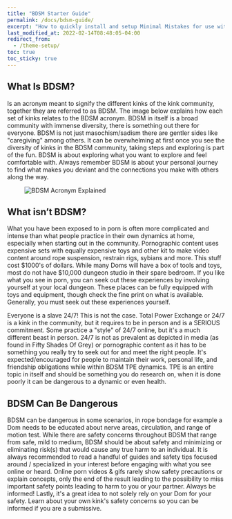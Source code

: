 ```yaml
---
title: "BDSM Starter Guide"
permalink: /docs/bdsm-guide/
excerpt: "How to quickly install and setup Minimal Mistakes for use with GitHub Pages."
last_modified_at: 2022-02-14T08:48:05-04:00
redirect_from:
  - /theme-setup/
toc: true
toc_sticky: true
---
```

## What Is BDSM?
Is an acronym meant to signify the different kinks of the kink community, together they are referred to as BDSM. The image below explains how each set of kinks relates to the BDSM acronym. BDSM in itself is a broad community with immense diversity, there is something out there for everyone. BDSM is not just masochism/sadism there are gentler sides like "caregiving" among others. It can be overwhelming at first once you see the diversity of kinks in the BDSM community, taking steps and exploring is part of the fun. BDSM is about exploring what you want to explore and feel comfortable with. Always remember BDSM is about your personal journey to find what makes you deviant and the connections you make with others along the way.

<figure>
  <img src="{{ '/assets/images/doc-BDSM-acronym.png' | relative_url }}" alt="BDSM Acronym Explained">
</figure>

## What isn’t BDSM?
What you have been exposed to in porn is often more complicated and intense than what people practice in their own dynamics at home, especially when starting out in the community. Pornographic content uses expensive sets with equally expensive toys and other kit to make video content around rope suspension, restrain rigs, sybians and more. This stuff cost $1000's of dollars. While many Doms will have a box of tools and toys, most do not have $10,000 dungeon studio in their spare bedroom. If you like what you see in porn, you can seek out these experiences by involving yourself at your local dungeon. These places can be fully equipped with toys and equipment, though check the fine print on what is available. Generally, you must seek out these experiences yourself. 

Everyone is a slave 24/7! This is not the case. Total Power Exchange or 24/7 is a kink in the community, but it requires to be in person and is a SERIOUS commitment. Some practice a "style" of 24/7 online, but it's a much different beast in person. 24/7 is not as prevalent as depicted in media (as found in Fifty Shades Of Grey) or pornographic content as it has to be something you really try to seek out for and meet the right people. It's expected/encouraged for people to maintain their work, personal life, and friendship obligations while within BDSM TPE dynamics. TPE is an entire topic in itself and should be something you do research on, when it is done poorly it can be dangerous to a dynamic or even health.

## BDSM Can Be Dangerous
BDSM can be dangerous in some scenarios, in rope bondage for example a Dom needs to be educated about nerve areas, circulation, and range of motion test. While there are safety concerns throughout BDSM that range from safe, mild to medium, BDSM should be about safety and minimizing or eliminating risk(s) that would cause any true harm to an individual. It is always recommended to read a handful of guides and safety tips focused around / specialized in your interest before engaging with what you see online or heard. Online porn videos & gifs rarely show safety precautions or explain concepts, only the end of the result leading to the possibility to miss important safety points leading to harm to you or your partner. Always be informed! Lastly, it's a great idea to not solely rely on your Dom for your safety. Learn about your own kink's safety concerns so you can be informed if you are a submissive.
